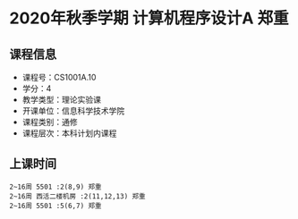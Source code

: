 # 2020年秋季学期 计算机程序设计A 郑重






## 课程信息

- 课程号：CS1001A.10
- 学分：4
- 教学类型：理论实验课
- 开课单位：信息科学技术学院
- 课程类别：通修
- 课程层次：本科计划内课程

## 上课时间

```
2~16周 5501 :2(8,9) 郑重
2~16周 西活二楼机房 :2(11,12,13) 郑重
2~16周 5501 :5(6,7) 郑重
```

